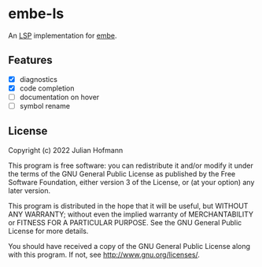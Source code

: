 # embe-ls

An [LSP](https://microsoft.github.io/language-server-protocol) implementation for [embe](https://github.com/Bananenpro/embe).

## Features

- [x] diagnostics
- [x] code completion
- [ ] documentation on hover
- [ ] symbol rename

## License

Copyright (c) 2022 Julian Hofmann

This program is free software: you can redistribute it and/or modify
it under the terms of the GNU General Public License as published by
the Free Software Foundation, either version 3 of the License, or
(at your option) any later version.

This program is distributed in the hope that it will be useful,
but WITHOUT ANY WARRANTY; without even the implied warranty of
MERCHANTABILITY or FITNESS FOR A PARTICULAR PURPOSE.  See the
GNU General Public License for more details.

You should have received a copy of the GNU General Public License
along with this program.  If not, see <http://www.gnu.org/licenses/>.
